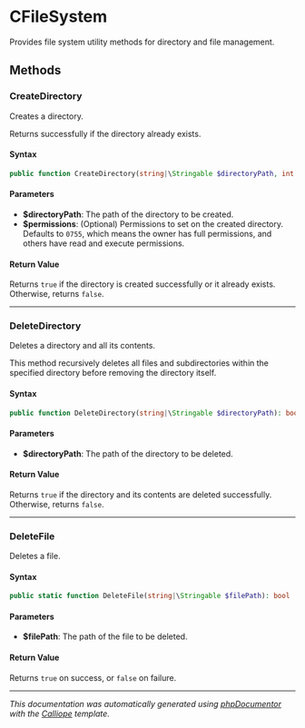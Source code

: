 # CFileSystem

Provides file system utility methods for directory and file management.

## Methods

### CreateDirectory

Creates a directory.

Returns successfully if the directory already exists.

#### Syntax

```php
public function CreateDirectory(string|\Stringable $directoryPath, int $permissions = 0755): bool
```

#### Parameters

- **$directoryPath**: The path of the directory to be created.
- **$permissions**: (Optional) Permissions to set on the created directory. Defaults to `0755`, which means the owner has full permissions, and others have read and execute permissions.

#### Return Value

Returns `true` if the directory is created successfully or it already exists. Otherwise, returns `false`.

---

### DeleteDirectory

Deletes a directory and all its contents.

This method recursively deletes all files and subdirectories within the
specified directory before removing the directory itself.

#### Syntax

```php
public function DeleteDirectory(string|\Stringable $directoryPath): bool
```

#### Parameters

- **$directoryPath**: The path of the directory to be deleted.

#### Return Value

Returns `true` if the directory and its contents are deleted successfully. Otherwise, returns `false`.

---

### DeleteFile

Deletes a file.

#### Syntax

```php
public static function DeleteFile(string|\Stringable $filePath): bool
```

#### Parameters

- **$filePath**: The path of the file to be deleted.

#### Return Value

Returns `true` on success, or `false` on failure.

---

*This documentation was automatically generated using [phpDocumentor](http://www.phpdoc.org/) with the [Calliope](https://github.com/DaphneWebFramework/Calliope) template.*
